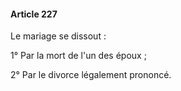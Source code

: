 #### Article 227

Le mariage se dissout :

1° Par la mort de l'un des époux ;

2° Par le divorce légalement prononcé.

